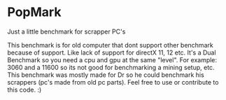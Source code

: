 # PopMark
Just a little benchmark for scrapper PC's


This benchmark is for old computer that dont support other benchmark because of support. Like lack of support for directX 11, 12 etc.
It's a Dual Benchmark so you need a cpu and gpu at the same "level". For example: 3060 and a 11600 so its not good for benchmarking a mining setup, etc.
This benchmark was mostly made for Dr so he could benchmark his scrappers (pc's made from old pc parts).
Feel free to use or contribute to this code. :)
